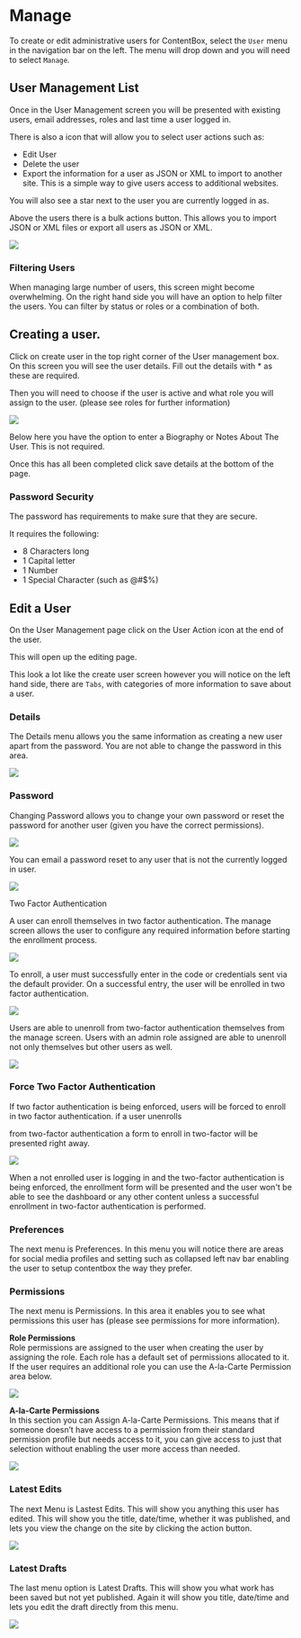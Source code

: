 # Manage

To create or edit administrative users for ContentBox, select the `User` menu in the navigation bar on the left. The menu will drop down and you will need to select `Manage`.

## User Management List

Once in the User Management screen you will be presented with existing users, email addresses, roles and last time a user logged in.

There is also a icon that will allow you to select user actions such as:

* Edit User
* Delete the user 
* Export the information for a user as JSON or XML to import to another site. This is a simple way to give users access to additional websites. 

You will also see a star next to the user you are currently logged in as.

Above the users there is a bulk actions button. This allows you to import JSON or XML files or export all users as JSON or XML.

![](../../../.gitbook/assets/Screenshot1.png)

### Filtering Users

When managing large number of users, this screen might become overwhelming. On the right hand side you will have an option to help filter the users. You can filter by status or roles or a combination of both.

## Creating a user.

Click on create user in the top right corner of the User management box.  
On this screen you will see the user details. Fill out the details with \* as these are required.

Then you will need to choose if the user is active and what role you will assign to the user. \(please see roles for further information\)

![](../../../.gitbook/assets/Screenshot2.png)

Below here you have the option to enter a Biography or Notes About The User. This is not required.

Once this has all been completed click save details at the bottom of the page.

### Password Security

The password has requirements to make sure that they are secure.

It requires the following:

* 8 Characters long
* 1 Capital letter
* 1 Number
* 1 Special Character \(such as @\#$%\)

## Edit a User

On the User Management page click on the User Action icon at the end of the user.

This will open up the editing page.

This look a lot like the create user screen however you will notice on the left hand side, there are `Tabs`, with categories of more information to save about a user.

### Details

The Details menu allows you the same information as creating a new user apart from the password. You are not able to change the password in this area.

![](../../../.gitbook/assets/edit_user_details.png)

### Password

Changing Password allows you to change your own password or reset the password for another user \(given you have the correct permissions\).

![](../../../.gitbook/assets/change_password.png)

You can email a password reset to any user that is not the currently logged in user.

![](../../../.gitbook/assets/reset_password.png)

Two Factor Authentication

A user can enroll themselves in two factor authentication. The manage screen allows the user to configure any required information before starting the enrollment process.

![](../../../.gitbook/assets/two_factor_enroll.png)

To enroll, a user must successfully enter in the code or credentials sent via the default provider. On a successful entry, the user will be enrolled in two factor authentication.

![](../../../.gitbook/assets/enrollment_screen.png)

Users are able to unenroll from two-factor authentication themselves from the manage screen. Users with an admin role assigned are able to unenroll not only themselves but other users as well.

![](../../../.gitbook/assets/two_factor_unenroll.png)

### Force Two Factor Authentication

If two factor authentication is being enforced, users will be forced to enroll in two factor authentication. if a user unenrolls

from two-factor authentication a form to enroll in two-factor will be presented right away.

![](../../../.gitbook/assets/force_two_factor.png)

When a not enrolled user is logging in and the two-factor authentication is being enforced, the enrollment form will be presented and the user won't be able to see the dashboard or any other content unless a successful enrollment in two-factor authentication is performed.

### Preferences

The next menu is Preferences. In this menu you will notice there are areas for social media profiles and setting such as collapsed left nav bar enabling the user to setup contentbox the way they prefer.

### Permissions

The next menu is Permissions. In this area it enables you to see what permissions this user has \(please see permissions for more information\).

**Role Permissions**  
Role permissions are assigned to the user when creating the user by assigning the role. Each role has a default set of permissions allocated to it. If the user requires an additional role you can use the A-la-Carte Permission area below.

![](../../../.gitbook/assets/screenshot5.png)

**A-la-Carte Permissions**  
In this section you can Assign A-la-Carte Permissions. This means that if someone doesn’t have access to a permission from their standard permission profile but needs access to it, you can give access to just that selection without enabling the user more access than needed.

![](../../../.gitbook/assets/screenshot6.png)

### Latest Edits

The next Menu is Lastest Edits. This will show you anything this user has edited. This will show you the title, date/time, whether it was published, and lets you view the change on the site by clicking the action button.

![](../../../.gitbook/assets/Screenshot7.png)

### Latest Drafts

The last menu option is Latest Drafts. This will show you what work has been saved but not yet published. Again it will show you title, date/time and lets you edit the draft directly from this menu.

![](../../../.gitbook/assets/Screenshot8.png)

